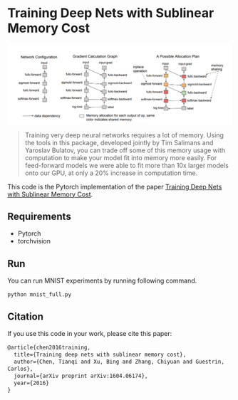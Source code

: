 # Training Deep Nets with Sublinear Memory Cost
![Figure 1](image/overview.png)
> Training very deep neural networks requires a lot of memory. Using the tools in this package, developed jointly by Tim Salimans and Yaroslav Bulatov, you can trade off some of this memory usage with computation to make your model fit into memory more easily. For feed-forward models we were able to fit more than 10x larger models onto our GPU, at only a 20% increase in computation time.

This code is the Pytorch implementation of the paper [Training Deep Nets with Sublinear Memory Cost](https://arxiv.org/pdf/1604.06174.pdf).

## Requirements
* Pytorch
* torchvision

## Run
You can run MNIST experiments by running following command. 
```
python mnist_full.py
```

## Citation

If you use this code in your work, please cite this paper:  

```none
@article{chen2016training,
  title={Training deep nets with sublinear memory cost},
  author={Chen, Tianqi and Xu, Bing and Zhang, Chiyuan and Guestrin, Carlos},
  journal={arXiv preprint arXiv:1604.06174},
  year={2016}
}
```
